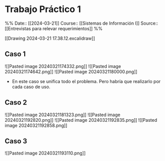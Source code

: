 # Trabajo Práctico 1

%%
Date:: [[2024-03-21]]
Course:: [[Sistemas de Información I]]
Source:: [[Entrevistas para relevar requerimientos]]
%%

[[Drawing 2024-03-21 17.38.12.excalidraw]]


## Caso 1

![[Pasted image 20240321174332.png]]
![[Pasted image 20240321174642.png]]
![[Pasted image 20240321180000.png]]
- En este caso se unifica todo el problema. Pero habría que realizarlo por cada caso de uso.


## Caso 2

![[Pasted image 20240321181323.png]]
![[Pasted image 20240321192820.png]]
![[Pasted image 20240321192835.png]]
![[Pasted image 20240321192858.png]]


## Caso 3

![[Pasted image 20240321193110.png]]


